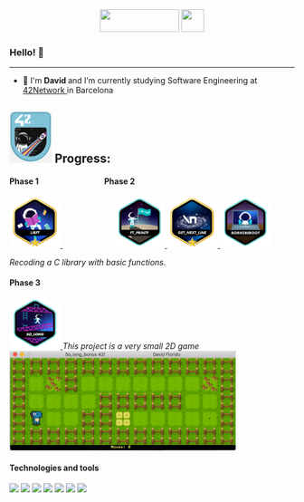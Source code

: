 <div id="header" align="center">
<a href="#"><img src="https://media.giphy.com/media/qEqiI3Oq7vBkoE236M/giphy.gif" height="40" width="140"></a>
<a href="#"><img src="https://media.giphy.com/media/CAIgh8LKFbIciGx5Qe/giphy.gif" height="40" width="40"></a>
</div>

### Hello! 👋

---

- 🌱 I'm <b>David </b> and I’m currently studying Software Engineering at <a href="https://www.42network.org" >42Network </a> in Barcelona 

## <img src="./src/42.png" height="90" width="75"> Progress:

#### Phase 1 &nbsp;&nbsp;&nbsp;&nbsp;&nbsp;&nbsp;&nbsp;&nbsp;&nbsp;&nbsp;&nbsp;&nbsp;&nbsp;&nbsp;&nbsp;&nbsp;&nbsp;&nbsp;&nbsp;&nbsp;&nbsp;&nbsp;&nbsp;&nbsp;&nbsp;&nbsp;&nbsp;&nbsp;&nbsp;&nbsp;&nbsp;&nbsp;&nbsp;&nbsp;Phase 2
  <a href="#"> <img src="./src/libftm.png" height="90" width="90"> </a>
  <span> &nbsp;&nbsp;&nbsp;&nbsp;&nbsp;&nbsp;&nbsp;&nbsp;&nbsp;&nbsp;&nbsp;&nbsp;&nbsp;&nbsp;&nbsp;&nbsp;&nbsp;&nbsp;&nbsp;&nbsp;&nbsp;&nbsp;</span>
  <a href="#"> <img src="./src/ft_printfe.png" height="90" width="90"> </a>
  <a href="https://github.com/DavidFlorido32/42/tree/master/Get_next_line"> <img src="./src/get_next_linem.png" height="90" width="90"> </a>
  <a href="#"> <img src="./src/born2beroote.png" height="90" width="90"> </a>
  
  *Recoding a C library with basic functions.  &nbsp;&nbsp;&nbsp;&nbsp;&nbsp;&nbsp;&nbsp;&nbsp;&nbsp;&nbsp;&nbsp;&nbsp;&nbsp;*

  
#### Phase 3
  <a href="https://github.com/DavidFlorido32/42/tree/master/So_long"> <img src="./src/so_longe.png" height="90" width="90"> </a>
  *This project is a very small 2D game&nbsp;&nbsp;&nbsp;&nbsp;*
<img src="./src/videoSolong.gif" width="400">


#### Technologies and tools
![](https://img.shields.io/badge/Code-JavaScript-informational?style=flat&logo=javascript&logoColor=white&color=2bbc8a)
![](https://img.shields.io/badge/Code-ReactNative-informational?style=flat&logo=react&logoColor=white&color=2bbc8a)
![](https://img.shields.io/badge/Code-C-informational?style=flat&logo=C&logoColor=white&color=2bbc8a)
![](https://img.shields.io/badge/Tool-VisualStudio-informational?style=flat&logo=visualstudio&logoColor=white&color=2bbc8a)
![](https://img.shields.io/badge/Tool-Vim-informational?style=flat&logo=vim&logoColor=white&color=2bbc8a)
![](https://img.shields.io/badge/Tool-Expo-informational?style=flat&logo=expo&logoColor=white&color=2bbc8a)
![](https://img.shields.io/badge/Tool-Unity-informational?style=flat&logo=unity&logoColor=white&color=2bbc8a)

<!-- Resources -->
<!-- Gifs: https://giphy.com/
<!-- Shields: https://shields.io/ -->
<!-- GitHub Profile README: https://github.com/devhector/devhector -->
<!-- Awesome GitHub Profile README: https://github.com/abhisheknaiidu/awesome-github-profile-readme -->


<!--
**DavidFlorido32/DavidFlorido32** is a ✨ _special_ ✨ repository because its `README.md` (this file) appears on your GitHub profile.

Here are some ideas to get you started:

- 🔭 I’m currently working on ...
- 🌱 I’m currently learning ...
- 👯 I’m looking to collaborate on ...
- 🤔 I’m looking for help with ...
- 💬 Ask me about ...
- 📫 How to reach me: ...
- 😄 Pronouns: ...
- ⚡ Fun fact: ...
-->
